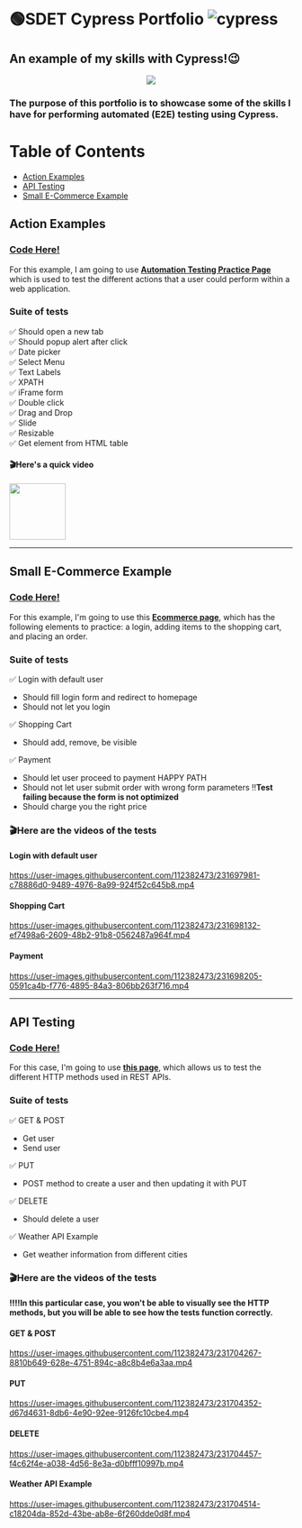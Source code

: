 # 🟢SDET Cypress Portfolio ![cypress](https://img.shields.io/badge/-cypress-%23E5E5E5?style=for-the-badge&logo=cypress&logoColor=058a5e)

## An example of my skills with Cypress!😉

<p align="center">
  <kbd>
<img src="https://cdn.deliciousbrains.com/content/uploads/2018/09/28135025/db-End2EndTestingCypress-1540x748.jpg.webp"></img>
  </kbd>
</p>

### The purpose of this portfolio is to showcase some of the skills I have for performing automated (E2E) testing using Cypress.

# Table of Contents
- [Action Examples](#action-examples)
- [API Testing](#api-testing)
- [Small E-Commerce Example](#small-e-commerce-example)


## Action Examples 
### <a href="https://github.com/alatorre-sebastian/Portfolio_CYPRESS/blob/master/cypress/e2e/actions_examples/actions.cy.js">Code Here!</a> 
For this example, I am going to use **[Automation Testing Practice Page](https://testautomationpractice.blogspot.com/)** which is used to test the different actions that a user could perform within a web application.
### Suite of tests
✅ Should open a new tab\
✅ Should popup alert after click\
✅ Date picker\
✅ Select Menu\
✅ Text Labels\
✅ XPATH\
✅ iFrame form\
✅ Double click\
✅ Drag and Drop\
✅ Slide\
✅ Resizable\
✅ Get element from HTML table

#### 🎬Here's a quick video 
<img width="100" src="https://user-images.githubusercontent.com/112382473/231691095-0766e6b6-5172-48dc-9ec2-ea50d71f89e6.mp4">


---
## Small E-Commerce Example 
### <a href="https://github.com/alatorre-sebastian/Portfolio_CYPRESS/tree/master/cypress/e2e/ecommerce_example">Code Here!</a> 
For this example, I'm going to use this **[Ecommerce page](https://qa-practice.netlify.app/auth_ecommerce.html)**, which has the following elements to practice: a login, adding items to the shopping cart, and placing an order.

### Suite of tests
✅ Login with default user 
  - Should fill login form and redirect to homepage
  - Should not let you login

✅ Shopping Cart
  - Should add, remove, be visible

✅ Payment
  - Should let user proceed to payment HAPPY PATH
  - Should not let user submit order with wrong form parameters  ‼️**Test failing because the form is not optimized**
  - Should charge you the right price
  
### 🎬Here are the videos of the tests
 #### Login with default user
https://user-images.githubusercontent.com/112382473/231697981-c78886d0-9489-4976-8a99-924f52c645b8.mp4

 #### Shopping Cart
https://user-images.githubusercontent.com/112382473/231698132-ef7498a6-2609-48b2-91b8-0562487a964f.mp4

 #### Payment
https://user-images.githubusercontent.com/112382473/231698205-0591ca4b-f776-4895-84a3-806bb263f716.mp4

---
## API Testing 
### <a href="https://github.com/alatorre-sebastian/Portfolio_CYPRESS/tree/master/cypress/e2e/API_Testing">Code Here!</a> 
For this case, I'm going to use **[this page](https://gorest.co.in/)**, which allows us to test the different HTTP methods used in REST APIs.

### Suite of tests
✅ GET & POST 
  - Get user 
  - Send user

✅ PUT
  - POST method to create a user and then updating it with PUT

✅ DELETE 
  - Should delete a user

✅ Weather API Example 
  - Get weather information from different cities

### 🎬Here are the videos of the tests
#### ‼️‼️In this particular case, you won't be able to visually see the HTTP methods, but you will be able to see how the tests function correctly.
 #### GET & POST
https://user-images.githubusercontent.com/112382473/231704267-8810b649-628e-4751-894c-a8c8b4e6a3aa.mp4

 #### PUT
https://user-images.githubusercontent.com/112382473/231704352-d67d4631-8db6-4e90-92ee-9126fc10cbe4.mp4


 #### DELETE 
https://user-images.githubusercontent.com/112382473/231704457-f4c62f4e-a038-4d56-8e3a-d0bfff10997b.mp4


 #### Weather API Example 
https://user-images.githubusercontent.com/112382473/231704514-c18204da-852d-43be-ab8e-6f260dde0d8f.mp4




